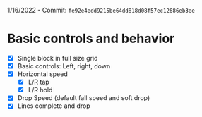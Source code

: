 1/16/2022 - Commit: `fe92e4edd9215be64dd818d08f57ec12686eb3ee`

# Basic controls and behavior
- [x]   Single block in full size grid
- [x]   Basic controls: Left, right, down
- [x]   Horizontal speed
	- [x]   L/R tap
	- [x]   L/R hold
- [x]   Drop Speed (default fall speed and soft drop)
- [x]   Lines complete and drop